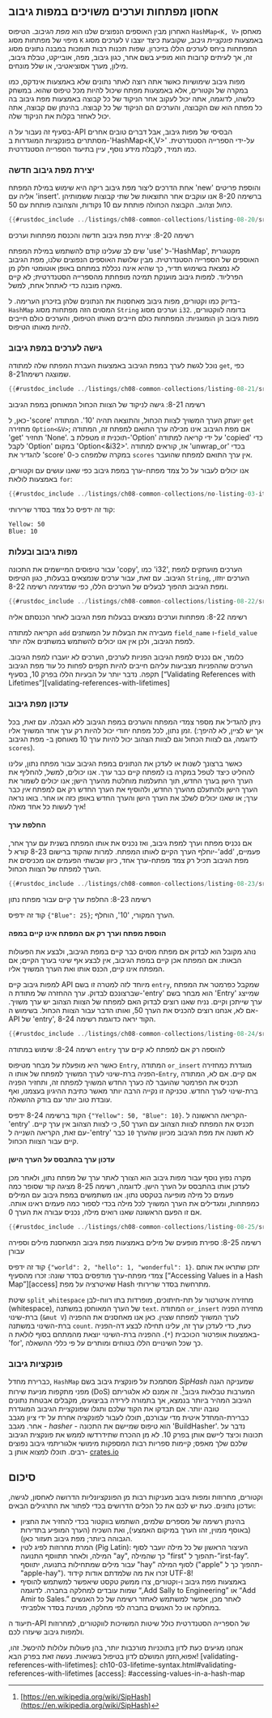 ## אחסון מפתחות וערכים משויכים במפות גיבוב

האחרון מבין האוספים הנפוצים שלנו הוא _מפת הגיבוב_. הטיפוס `HashMap<K, V>` מאחסן מיפוי של מפתחות מסוג `K` לערכים מסוג `V` באמצעות _פונקציית גיבוב_, שקובעת כיצד יוצבו המפתחות ביחס לערכים הללו בזיכרון. שפות תכנות רבות תומכות במבנה נתונים מסוג זה, אך לעיתים קרובות הוא מופיע בשם אחר, כגון גיבוב, מפה, אובייקט, טבלת גיבוב, מילון, מערך אסוציאטיבי, או שלל מונחים.

מפות גיבוב שימושיות כאשר אתה רוצה לאתר נתונים שלא באמצעות אינדקס, כמו במקרה של וקטורים, אלא באמצעות מפתח שיכול להיות מכל טיפוס שהוא. במשחק כלשהו, לדוגמה, אתה יכול לעקוב אחר הניקוד של כל קבוצה באמצעות מפת גיבוב בה כל מפתח הוא שם הקבוצה, והערכים הם הניקוד של כל קבוצה. בהינתן שם קבוצה, אתה יכול לאחזר בקלות את הניקוד שלה.

בסעיף זה נעבור על ה-API הבסיסי של מפות גיבוב, אבל דברים טובים אחרים מסתתרים בפונקציות המוגדרות ב-'HashMap<K,V>' על-ידי הספרייה הסטנדרטית. כמו תמיד, לקבלת מידע נוסף, עיין בתיעוד הספרייה הסטנדרטית.

### יצירת מפת גיבוב חדשה

אחת הדרכים ליצור מפת גיבוב ריקה היא שימוש במילת המפתח 'new' והוספת פריטים אליה עם 'insert'. ברשימה 8-20 אנו עוקבים אחר התוצאות של שתי קבוצות ששמותיהן _כחול_ ו*צהוב*. הקבוצה הכחולה פותחת עם 10 נקודות, והצהובה פותחת עם 50.

```rust
{{#rustdoc_include ../listings/ch08-common-collections/listing-08-20/src/main.rs:here}}
```

<span class="caption">רשימה 8-20: יצירת מפת גיבוב חדשה והכנסת מפתחות וערכים</span>

שים לב שעלינו קודם להשתמש במילת המפתח 'use' ל-'HashMap', מקטגורית האוספים של הספרייה הסטנדרטית. מבין שלושת האוספים הנפוצים שלנו, מפת הגיבוב לא נמצאת בשימוש תדיר, כך שהיא אינה נכללת במתחם באופן אוטומטי חלק מן הפרליוד. למפות גיבוב מוענקת תמיכה מופחתת מהספרייה הסטנדרטית; לא קיים מאקרו מובנה כדי לאתחל אחת, למשל.

בדיוק כמו וקטורים, מפות גיבוב מאחסנות את הנתונים שלהן בזיכרון הערימה. ל-`HashMap` המסוים הזה מפתחות מסוג `String` וערכים מסוג `i32`. בדומה לווקטורים, מפות גיבוב הן הומוגניות: המפתחות כולם חייבים מאותו הטיפוס, והערכים כולם חייבים להיות מאותו הטיפוס.

### גישה לערכים במפת גיבוב

נוכל לגשת לערך במפת הגיבוב באמצעות העברת המפתח שלה למתודה `get`, כפי שמוצגה רשימה8-21.

```rust
{{#rustdoc_include ../listings/ch08-common-collections/listing-08-21/src/main.rs:here}}
```

<span class="caption">רשימה 8-21: גישה לניקוד של הצוות הכחול המאוחסן במפת הגיבוב</span>

כאן, ל-'score' יועתק הערך המשויך לצוות הכחול, והתוצאה תהיה '10'. המתודה `get` מחזירה `Option<&V>`; אם מפת הגיבוב אינו מכילה ערך התואם למפתח זה, המתודה 'get' תחזיר 'None'. תוכנית זו מטפלת ב-'Option' על ידי קריאה למתודה 'copied' כדי לקבל 'Option<i32>' במקום 'Option<&i32>'. אז, קוראים למתודה 'unwrap_or' בכדי להגדיר את 'score' כ-0 cבמקרה שלמפה `scores` אין ערך התואם למפתח שהועבר.

אנו יכולים לעבור על כל צמד מפתח-ערך במפת גיבוב כפי שאנו עושים עם וקטורים, באמצעות לולאת `for`:

```rust
{{#rustdoc_include ../listings/ch08-common-collections/no-listing-03-iterate-over-hashmap/src/main.rs:here}}
```

קוד זה ידפיס כל צמד בסדר שרירותי:

```text
Yellow: 50
Blue: 10
```

### מפות גיבוב ובעלות

עבור טיפוסים המיישמים את התכונה 'copy', כמו 'i32', הערכים מועתקים למפת הגיבוב. עם זאת, עבור ערכים שנמצאים בבעלות, כגון הטיפוס `String`, הערכים יוזזו, ומפת הגיבוב תהפוך לבעלים של הערכים הללו, כפי שמדגימה רשימה 8-22.

```rust
{{#rustdoc_include ../listings/ch08-common-collections/listing-08-22/src/main.rs:here}}
```

<span class="caption">רשימה 8-22: מפתחות וערכים נמצאים בבעלות מפת הגיבוב לאחר הכנסתם אליה</span>

הקריאה למתודה `add` מעבירה את הבעלות על המשתנים `field_name` ו-`field_value` למפת הגיבוב, ולכן אין אנו יכולים להשתמש במשתנים אלה יותר.

כלומר, אם נכניס למפת הגיבוב הפניות לערכים, הערכים לא יועברו למפת הגיבוב. הערכים שההפניות מצביעות עליהם חייבים להיות תקפים לפחות כל עוד מפת הגיבוב תקפה. נדבר יותר על הבעיות הללו בפרק 10, בסעיף [“Validating References with Lifetimes”][validating-references-with-lifetimes]<!-- ignore -->

### עדכון מפת גיבוב

ניתן להגדיל את מספר צמדי המפתח והערכים במפת הגיבוב ללא הגבלה. עם זאת, בכל זמן נתון, לכל מפתח יחודי יכול להיות רק ערך אחד המשויך אליו. (אך יש לציין, לא להיפך: לדוגמה, גם לצוות הכחול וגם לצוות הצהוב יכול להיות ערך 10 מאוחסן ב- מפת הגיבוב `scores`).

כאשר ברצונך לשנות או לעדכן את הנתונים במפת הגיבוב עבור מפתח נתון, עלינו להחליט כיצד לטפל במקרה בו למפתח קיים כבר ערך. אנו יכולים, למשל, להחליף את הערך הישן בערך החדש, תוך התעלמות מוחלטת מהערך הישן; אנו יכולים לשמור את הערך הישן ולהתעלם מהערך החדש, ולהוסיף את הערך החדש רק אם למפתח _אין_ כבר ערך; או שאנו יכולים לשלב את הערך הישן והערך החדש באופן כזה או אחר. בואו נראה איך לעשות כל אחד מאלה!

#### החלפת ערך

אם נכניס מפתח וערך למפת גיבוב, ואז נכניס את אותו המפתח בשנית עם ערך אחר, יוחלף הערך הקיים לאותו המפתח. למרות שהקוד ברישום 8-23 קורא ל-'add' פעמיים, מפת הגיבוב תכיל רק צמד מפתח-ערך אחד, כיוון שבשתי הפעמים אנו מכניסים את הערך למפתח של הצוות הכחול.

```rust
{{#rustdoc_include ../listings/ch08-common-collections/listing-08-23/src/main.rs:here}}
```

<span class="caption">רשימה 8-23: החלפת ערך קיים עבור מפתח נתון</span>

קוד זה ידפיס `{"Blue": 25}`; הערך המקורי, '10', הוחלף.

<!-- Old headings. Do not remove or links may break. -->

<a id="only-inserting-a-value-if-the-key-has-no-value"></a>

#### הוספת מפתח וערך רק אם המפתח אינו קיים במפה

נוהג מקובל הוא לבדוק אם מפתח מסוים כבר קיים במפת הגיבוב, ולבצע את הפעולות הבאות: אם המפתח אכן קיים במפת הגיבוב, אין לבצע אף שינוי בערך הקיים; אם המפתח אינו קיים, הכנס אותו ואת הערך המשויך אליו.

למפות גיבוב קיים API מיוחד לזה למטרה זו בשם `entry`, שמקבל כפרמטר את המפתח שברצונכם לבדוק. ערך ההחזרה של מתודת ה-'entry' הוא מבחר בשם 'Entry' שמייצג ערך שייתכן וקיים. נניח שאנו רוצים לבדוק האם למפתח של הצוות הצהוב יש ערך משויך. אם לא, אנחנו רוצים להכניס את הערך 50, ואותו הדבר עבור הצוות הכחול. בשימוש ה-API של 'entry', הקוד יראה כדוגמת רשימה 8-24.

```rust
{{#rustdoc_include ../listings/ch08-common-collections/listing-08-24/src/main.rs:here}}
```

<span class="caption">רשימה 8-24: שימוש במתודה `entry` להוספה רק אם למפתח לא קיים ערך</span>

כאשר היא מופעלת על מבחר מטיפוס `Entry`, המתודה `or_insert` מוגדרת כמחזירה הפניה ברת-שינוי לערך המשויך למפתח של אותו ה-`Entry`, אם קיים. אם לא, המתודה תכניס את הפרמטר שהועבר לה כערך החדש המשויך למפתח זה, ותחזיר הפניה ברת-שינוי לערך החדש. טכניקה זו נקייה הרבה יותר מאשר כתיבת ההיגיון בעצמנו, ואף עובדת טוב יותר עם בודק ההשאלה.

הקוד ברשימה 8-24 ידפיס `{"Yellow": 50, "Blue": 10}`. הקריאה הראשונה ל-'entry' תכניס את המפתח לצוות הצהוב עם הערך 50, כי לצוות הצהוב אין ערך קיים. עם זאת, הקריאה השנייה ל-'entry' לא תשנה את מפת הגיבוב מכיוון שהערך `10` כבר קיים עבור הצוות הכחול.

#### עדכון ערך בהתבסס על הערך הישן

מקרה נפוץ נוסף עבור מפות גיבוב הוא הצורך לאתר ערך של מפתח נתון, ולאחר מכן לעדכן אותו בהתבסס על הערך הישן. לדוגמה, רשימה 8-25 מציגה קוד שסופר כמה פעמים כל מילה מופיעה בטקסט נתון. אנו משתמשים במפת גיבוב עם המילים כמפתחות, ומגדילים את הערך המשויך לכל מילה בכדי לספור כמה פעמים ראינו אותה. אם זו הפעם הראשונה שאנו רואים מילה, נכניס עבורה את הערך 0.

```rust
{{#rustdoc_include ../listings/ch08-common-collections/listing-08-25/src/main.rs:here}}
```

<span class="caption">רשימה 8-25: ספירת מופעים של מילים באמצעות מפת גיבוב המאחסנת מילים וספירה עבורן</span>

קוד זה ידפיס `{"world": 2, "hello": 1, "wonderful": 1}`. יתכן שתראו את אותם צמדי מפתח-ערך מודפסים בסדר שונה: זכרו מהסעיף [“Accessing Values in a Hash Map”][access]<!-- ignore --> שאיטרציה על מפת Hash מתרחשת בסדר שרירותי.

שיטת `split_whitespace` מחזירה איטרטור על תת-חיתוכים, מופרדות בתו רווח-לבן (whitespace), של הערך המאוחסן במשתנה `text`. המתודה `or_insert` מחזירה הפניה ברת-שינוי (`&mut V`) לערך המשויך למפתח שצוין. כאן אנו מאחסנים את ההפניה ברת-השינוי במשתנה `count`. כעת, כדי לעדכן ערך זה, עלינו תחילה לבצע דה-הפניה באמצעות אופרטור הכוכבית (`*`). ההפניה ברת-השינוי יוצאת מהמתחם בסוף לולאת ה-'for', כך שכל השינויים הללו בטוחים ומותרים על פי כללי ההשאלה.

### פונקציות גיבוב

כברירת מחדל, `HashMap` מסתמכת על פונקצית גיבוב בשם _SipHash_ שמעניקה הגנה מפני מתקפות מניעת שירות (DoS) המערבות טבלאות גיבוב[^siphash]<!-- ignore -->. זה אמנם לא אלגוריתם הגיבוב המהיר ביותר בנמצא, אך בתמורה לירידה בביצועים, מקבלים אבטחת נתונים טובה יותר. אם תבדקו את הקוד שלכם ותגלו שפונקציית הגיבוב המוגדרת כברירת-המחדל איטית מדי עבורכם, תוכלו לעבור לפונקציה אחרת על ידי ציון מגבב אחר. מגבב - _hasher_ - הוא טיפוס שמיישם את התכונה 'BuildHasher'. נדבר על תכונות וכיצד ליישם אותן בפרק 10. לא מן ההכרח שתידרדשו לממש את פונקצית הגיבוב שלכם שלך מאפס; קיימות ספריות רבות המספקות מימושי אלגוריתמי גיבוב נפוצים רבים. תוכלו למצוא אותן ב- [crates.io](https://crates.io/)<!-- ignore -->
[^siphash]: [https://en.wikipedia.org/wiki/SipHash](https://en.wikipedia.org/wiki/SipHash)

## סיכום

וקטורים, מחרוזות ומפות גיבוב מעניקות רבות מן הפונקציונליות הדרושה לאחסון, לגישה, ועדכון נתונים. כעת יש לכם את כל הכלים הדרושים בכדי לפתור את התרגילים הבאים:

- בהינתן רשימה של מספרים שלמים, השתמש בווקטור בכדי להחזיר את החציון (באוסף ממוין, זהו הערך במיקום האמצעי), ואת השכיח (הערך המופיע בתדירות הגבוהה ביותר; מפת גיבוב תעזור כאן).
- המרת מחרוזות לפיג לטין (Pig Latin): העיצור הראשון של כל מילה יועבר לסוף המילה, ולאחר תתווסף התנועה "ay", כך שהמילה "first" תהפוך ל-”irst-fay”. עבור מילים שמתחילות בתנועה, יתווסף "hay" לסוף המילה ("apple" תהפוך כך ל-"apple-hay"). זכרו את מה שלמדתם אודות קידוד UTF-8!
- באמצעות מפת גיבוב ו-וקטורים, צרו ממשק טקסט שיאפשר למשתמש להוסיף שמות עובדים למחלקה בחברה. לדוגמה “,Add Sally to Engineering” או “Add Amir to Sales.” לאחר מכן, אפשר למשתמש לאחזר רשימה של כל האנשים במחלקה או כל האנשים בחברה לפי מחלקה, ממוינת בסדר אלפביתי.

תיעוד ה-API של הספרייה הסטנדרטית כולל שיטות המשויכות לווקטורים, למחרוזות ולמפות גיבוב שיעזרו לכם.

אנחנו מגיעים כעת לדון בתוכניות מורכבות יותר, בהן פעולות עלולות להיכשל. זהו, אפוא,הזמן המושלם לדון בטיפול בשגיאות. נעשה זאת בפרק הבא!
[validating-references-with-lifetimes]:
ch10-03-lifetime-syntax.html#validating-references-with-lifetimes
[access]: #accessing-values-in-a-hash-map
